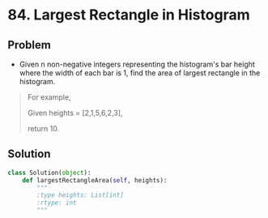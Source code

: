 # 84. Largest Rectangle in Histogram

## Problem
- Given n non-negative integers representing the histogram's bar height where the width of each bar is 1, find the area of largest rectangle in the histogram.

> For example,
> 
> Given heights = [2,1,5,6,2,3],
> 
> return 10.

## Solution
```python
class Solution(object):
    def largestRectangleArea(self, heights):
        """
        :type heights: List[int]
        :rtype: int
        """
```
